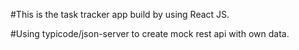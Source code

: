 #This is the task tracker app build by using React JS.

#Using typicode/json-server to create mock rest api with own data.
